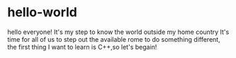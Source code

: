 # hello-world
hello everyone!
    It's my step to know the world outside my home country
    It's time for all of us to step out the available rome to do something different,
the first thing I want to learn is C++,so let's begain! 
